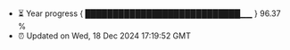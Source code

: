 - ⏳ Year progress { ████████████████████████████▁▁ } 96.37 %
- ⏰ Updated on Wed, 18 Dec 2024 17:19:52 GMT

